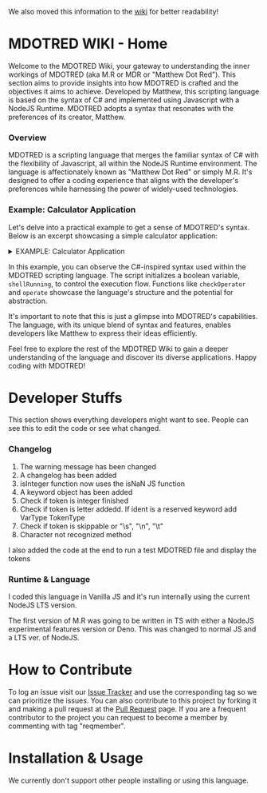 We also moved this information to the [wiki](https://github.com/MaskedMatters/MDOTRED/wiki) for better readability!

# MDOTRED WIKI - Home

Welcome to the MDOTRED Wiki, your gateway to understanding the inner workings of MDOTRED (aka M.R or MDR or "Matthew Dot Red"). This section aims to provide insights into how MDOTRED is crafted and the objectives it aims to achieve. Developed by Matthew, this scripting language is based on the syntax of C# and implemented using Javascript with a NodeJS Runtime. MDOTRED adopts a syntax that resonates with the preferences of its creator, Matthew.

### Overview

MDOTRED is a scripting language that merges the familiar syntax of C# with the flexibility of Javascript, all within the NodeJS Runtime environment. The language is affectionately known as "Matthew Dot Red" or simply M.R. It's designed to offer a coding experience that aligns with the developer's preferences while harnessing the power of widely-used technologies.

### Example: Calculator Application

Let's delve into a practical example to get a sense of MDOTRED's syntax. Below is an excerpt showcasing a simple calculator application:

<details>
  <summary>EXAMPLE: Calculator Application</summary>

  ```csharp
  // Calculator Application

  bool shellRunning = true;

  func checkOperator(str command) {
      forin (char c in command) {
          if (c == "+")
              return 0;
          else if (c == "-")
              return 1;
          else if (c == "*")
              return 2;
          else of (c == "/")
              return 3;
          else
              break;
      }

      return 4;
  }

  func operate(int operator) {
      // Implementation details go here

  while (shellRunning) {
      IO.Output("Two Operator Calculator ONLY!!\n")

      IO.Output("> ");
      command = IO.Input();

      // Additional logic would be implemented here
  ```
  _The code snippet is presented in a C# code block for syntax highlighting._

</details>

In this example, you can observe the C#-inspired syntax used within the MDOTRED scripting language. The script initializes a boolean variable, `shellRunning`, to control the execution flow. Functions like `checkOperator` and `operate` showcase the language's structure and the potential for abstraction.

It's important to note that this is just a glimpse into MDOTRED's capabilities. The language, with its unique blend of syntax and features, enables developers like Matthew to express their ideas efficiently.

Feel free to explore the rest of the MDOTRED Wiki to gain a deeper understanding of the language and discover its diverse applications. Happy coding with MDOTRED!

# Developer Stuffs
This section shows everything developers might want to see. People can see this to edit the code or see what changed.

### Changelog
1. The warning message has been changed
2. A changelog has been added
3. isInteger function now uses the isNaN JS function
4. A keyword object has been added
5. Check if token is integer finished
6. Check if token is letter addedd. If ident is a reserved keyword add VarType TokenType
7. Check if token is skippable or "\s", "\n", "\t"
8. Character not recognized method

I also added the code at the end to run a test MDOTRED file and display the tokens

### Runtime & Language
I coded this language in Vanilla JS and it's run internally using the current NodeJS LTS version.

The first version of M.R was going to be written in TS with either a NodeJS experimental features version or Deno. This was changed to normal JS and a LTS ver. of NodeJS.

# How to Contribute

To log an issue visit our [Issue Tracker](https://github.com/MaskedMatters/MDOTRED/issues) and use the corresponding tag so we can prioritize the issues. You can also contribute to this project by forking it and making a pull request at the [Pull Request](https://github.com/MaskedMatters/MDOTRED/pulls) page. If you are a frequent contributor to the project you can request to become a member by commenting with tag "reqmember".

# Installation & Usage

We currently don't support other people installing or using this language.
